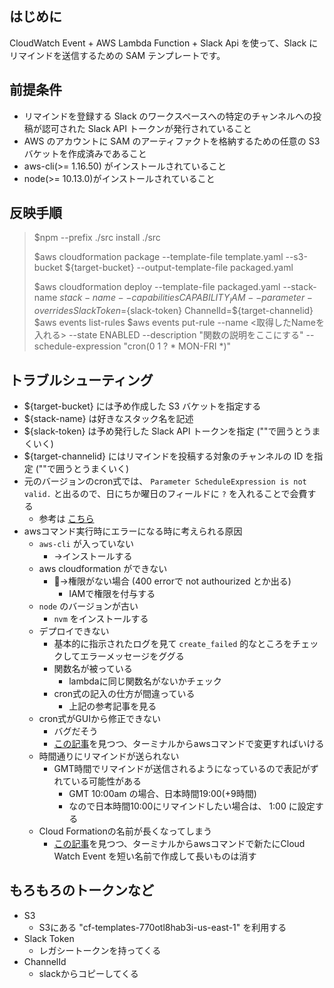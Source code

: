 ## はじめに 

CloudWatch Event + AWS Lambda Function + Slack Api を使って、Slack にリマインドを送信するための SAM テンプレートです。

## 前提条件  

* リマインドを登録する Slack のワークスペースへの特定のチャンネルへの投稿が認可された Slack API トークンが発行されていること  
* AWS のアカウントに SAM のアーティファクトを格納するための任意の S3 バケットを作成済みであること  
* aws-cli(>= 1.16.50) がインストールされていること  
* node(>= 10.13.0)がインストールされていること  

## 反映手順  

> $npm --prefix ./src install ./src  
> 
> $aws cloudformation package --template-file template.yaml --s3-bucket ${target-bucket} --output-template-file packaged.yaml  
>  
> $aws cloudformation deploy --template-file packaged.yaml --stack-name ${stack-name} --capabilities CAPABILITY_IAM --parameter-overrides SlackToken=${slack-token} ChannelId=${target-channelid}
> $aws events list-rules
> $aws events put-rule --name <取得したNameを入れる>  --state ENABLED --description "関数の説明をここにする" --schedule-expression "cron(0 1 ? * MON-FRI *)"

## トラブルシューティング
* ${target-bucket} には予め作成した S3 バケットを指定する
* ${stack-name} は好きなスタック名を記述
* ${slack-token} は予め発行した Slack API トークンを指定 (""で囲うとうまくいく)
* ${target-channelid} にはリマインドを投稿する対象のチャンネルの ID を指定 (""で囲うとうまくいく)
* 元のバージョンのcron式では、 `Parameter ScheduleExpression is not valid.` と出るので、日にちか曜日のフィールドに `?` を入れることで会費する
  * 参考は [こちら](https://www.kabegiwablog.com/entry/2018/05/23/100000)
* awsコマンド実行時にエラーになる時に考えられる原因
  *  `aws-cli` が入っていない
     *  →インストールする
  *  aws cloudformation ができない
     *  →権限がない場合 (400 errorで not authourized とか出る)
        *  IAMで権限を付与する
  *  `node` のバージョンが古い
     *  `nvm` をインストールする
  *  デプロイできない
     *  基本的に指示されたログを見て `create_failed` 的なところをチェックしてエラーメッセージをググる
     *  関数名が被っている
        *  lambdaに同じ関数名がないかチェック
     *  cron式の記入の仕方が間違っている
        *  上記の参考記事を見る
  *  cron式がGUIから修正できない
     *  バグだそう
     *  [この記事](https://github.com/concurrencylabs/aws-pricing-tools/issues/8)を見つつ、ターミナルからawsコマンドで変更すればいける
  *  時間通りにリマインドが送られない
     *  GMT時間でリマインドが送信されるようになっているので表記がずれている可能性がある
        *  GMT 10:00am の場合、日本時間19:00(+9時間)
        *  なので日本時間10:00にリマインドしたい場合は、 1:00 に設定する 
  *  Cloud Formationの名前が長くなってしまう
     *  [この記事](https://github.com/concurrencylabs/aws-pricing-tools/issues/8)を見つつ、ターミナルからawsコマンドで新たにCloud Watch Event を短い名前で作成して長いものは消す

## もろもろのトークンなど
* S3
  * S3にある "cf-templates-770otl8hab3i-us-east-1" を利用する
* Slack Token
  * レガシートークンを持ってくる
* ChannelId
  * slackからコピーしてくる
